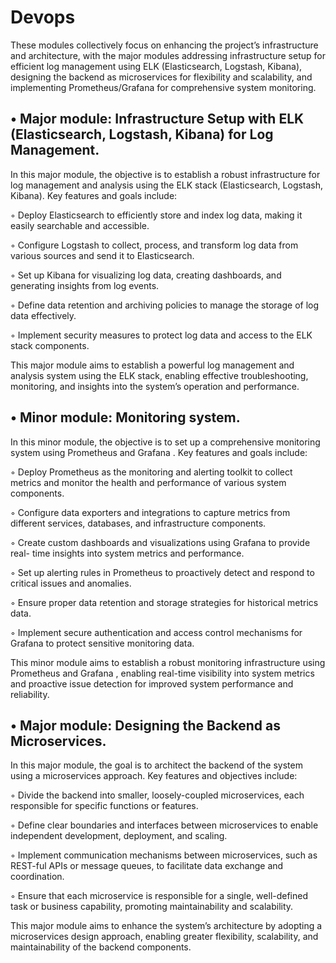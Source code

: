 
# Devops

These modules collectively focus on enhancing the project’s infrastructure and architecture,
with the major modules addressing infrastructure setup for efficient log management
using ELK (Elasticsearch, Logstash, Kibana), designing the backend as microservices
for flexibility and scalability, and implementing Prometheus/Grafana for comprehensive
system monitoring.

## • Major module: Infrastructure Setup with ELK (Elasticsearch, Logstash, Kibana) for Log Management.

In this major module, the objective is to establish a robust infrastructure for log
management and analysis using the ELK stack (Elasticsearch, Logstash, Kibana).
Key features and goals include:

◦ Deploy Elasticsearch to efficiently store and index log data, making it easily
searchable and accessible.

◦ Configure Logstash to collect, process, and transform log data from various
sources and send it to Elasticsearch.

◦ Set up Kibana for visualizing log data, creating dashboards, and generating
insights from log events.

◦ Define data retention and archiving policies to manage the storage of log data
effectively.

◦ Implement security measures to protect log data and access to the ELK stack
components.

This major module aims to establish a powerful log management and analysis system
using the ELK stack, enabling effective troubleshooting, monitoring, and insights
into the system’s operation and performance.

## • Minor module: Monitoring system.

In this minor module, the objective is to set up a comprehensive monitoring system
using Prometheus and Grafana . Key features and goals include:

◦ Deploy Prometheus as the monitoring and alerting toolkit to collect metrics
and monitor the health and performance of various system components.

◦ Configure data exporters and integrations to capture metrics from different
services, databases, and infrastructure components.

◦ Create custom dashboards and visualizations using Grafana to provide real-
time insights into system metrics and performance.

◦ Set up alerting rules in Prometheus to proactively detect and respond to
critical issues and anomalies.

◦ Ensure proper data retention and storage strategies for historical metrics data.

◦ Implement secure authentication and access control mechanisms for Grafana
to protect sensitive monitoring data.

This minor module aims to establish a robust monitoring infrastructure using
Prometheus and Grafana , enabling real-time visibility into system metrics and
proactive issue detection for improved system performance and reliability.

## • Major module: Designing the Backend as Microservices.

In this major module, the goal is to architect the backend of the system using a
microservices approach. Key features and objectives include:

◦ Divide the backend into smaller, loosely-coupled microservices, each 
responsible for specific functions or features.

◦ Define clear boundaries and interfaces between microservices to enable
independent development, deployment, and scaling.

◦ Implement communication mechanisms between microservices, such as REST-ful APIs 
or message queues, to facilitate data exchange and coordination.

◦ Ensure that each microservice is responsible for a single, well-defined task or
business capability, promoting maintainability and scalability.

This major module aims to enhance the system’s architecture by adopting a microservices 
design approach, enabling greater flexibility, scalability, and maintainability of the backend components.